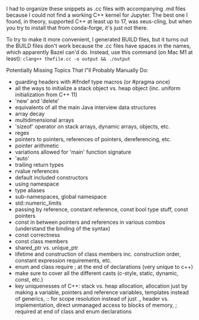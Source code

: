 I had to organize these snippets as .cc files with accompanying .md files because I could not find a working C++ kernel for Jupyter. The best one I found, in theory, supported C++ at least up to 17, was xeus-cling, but when you try to install that from conda-forge, it's just not there.

To try to make it more convenient, I generated BUILD files, but it turns out the BUILD files don't work because the .cc files have spaces in the names, which apparently Bazel can'd do.  Instead, use this command (on Mac M1 at least):
`clang++ thefile.cc -o output && ./output`

Potentially Missing Topics That I"ll Probably Manually Do:
- guarding headers with #ifndef type macros (or #pragma once)
- all the ways to initialize a stack object vs. heap object (inc. uniform initialization from C++ 11)
- 'new' and 'delete'
- equivalents of all the main Java interview data structures
- array decay
- multidimensional arrays
- 'sizeof' operator on stack arrays, dynamic arrays, objects, etc.
- regex
- pointers to pointers, references of pointers, dereferencing, etc.
- pointer arithmetic
- variations allowed for 'main' function signature
- 'auto'
- trailing return types
- rvalue references
- default included constructors
- using namespace
- type aliases
- sub-namespaces, global namespace
- std::numeric_limits<T>
- passing by reference, constant reference, const bool type stuff, const pointers
- const in between pointers and references in various combos (understand the binding of the syntax)
- const correctness
- const class members
- shared_ptr vs. unique_ptr
- lifetime and construction of class members inc. construction order, constant expression requirements, etc.
- enum and class require ; at the end of declarations (very unique to c++)
- make sure to cover all the different casts (c-style, static, dynamic, const, etc.)
- key uniquenesses of C++: stack vs. heap allocation, allocation just by making a variable, pointers and reference variables, templates instead of generics, :: for scope resolution instead of just ., header vs. implementation, direct unmanaged access to blocks of memory, ; required at end of class and enum declarations